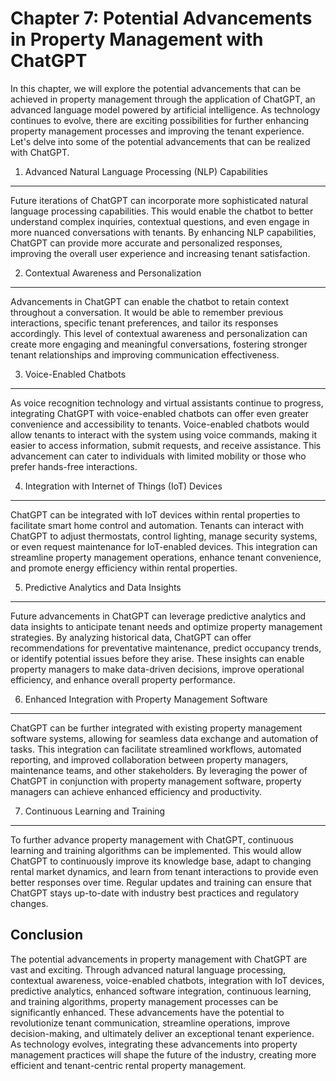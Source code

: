 Chapter 7: Potential Advancements in Property Management with ChatGPT
=====================================================================

In this chapter, we will explore the potential advancements that can be achieved in property management through the application of ChatGPT, an advanced language model powered by artificial intelligence. As technology continues to evolve, there are exciting possibilities for further enhancing property management processes and improving the tenant experience. Let's delve into some of the potential advancements that can be realized with ChatGPT.

1. Advanced Natural Language Processing (NLP) Capabilities
----------------------------------------------------------

Future iterations of ChatGPT can incorporate more sophisticated natural language processing capabilities. This would enable the chatbot to better understand complex inquiries, contextual questions, and even engage in more nuanced conversations with tenants. By enhancing NLP capabilities, ChatGPT can provide more accurate and personalized responses, improving the overall user experience and increasing tenant satisfaction.

2. Contextual Awareness and Personalization
-------------------------------------------

Advancements in ChatGPT can enable the chatbot to retain context throughout a conversation. It would be able to remember previous interactions, specific tenant preferences, and tailor its responses accordingly. This level of contextual awareness and personalization can create more engaging and meaningful conversations, fostering stronger tenant relationships and improving communication effectiveness.

3. Voice-Enabled Chatbots
-------------------------

As voice recognition technology and virtual assistants continue to progress, integrating ChatGPT with voice-enabled chatbots can offer even greater convenience and accessibility to tenants. Voice-enabled chatbots would allow tenants to interact with the system using voice commands, making it easier to access information, submit requests, and receive assistance. This advancement can cater to individuals with limited mobility or those who prefer hands-free interactions.

4. Integration with Internet of Things (IoT) Devices
----------------------------------------------------

ChatGPT can be integrated with IoT devices within rental properties to facilitate smart home control and automation. Tenants can interact with ChatGPT to adjust thermostats, control lighting, manage security systems, or even request maintenance for IoT-enabled devices. This integration can streamline property management operations, enhance tenant convenience, and promote energy efficiency within rental properties.

5. Predictive Analytics and Data Insights
-----------------------------------------

Future advancements in ChatGPT can leverage predictive analytics and data insights to anticipate tenant needs and optimize property management strategies. By analyzing historical data, ChatGPT can offer recommendations for preventative maintenance, predict occupancy trends, or identify potential issues before they arise. These insights can enable property managers to make data-driven decisions, improve operational efficiency, and enhance overall property performance.

6. Enhanced Integration with Property Management Software
---------------------------------------------------------

ChatGPT can be further integrated with existing property management software systems, allowing for seamless data exchange and automation of tasks. This integration can facilitate streamlined workflows, automated reporting, and improved collaboration between property managers, maintenance teams, and other stakeholders. By leveraging the power of ChatGPT in conjunction with property management software, property managers can achieve enhanced efficiency and productivity.

7. Continuous Learning and Training
-----------------------------------

To further advance property management with ChatGPT, continuous learning and training algorithms can be implemented. This would allow ChatGPT to continuously improve its knowledge base, adapt to changing rental market dynamics, and learn from tenant interactions to provide even better responses over time. Regular updates and training can ensure that ChatGPT stays up-to-date with industry best practices and regulatory changes.

Conclusion
----------

The potential advancements in property management with ChatGPT are vast and exciting. Through advanced natural language processing, contextual awareness, voice-enabled chatbots, integration with IoT devices, predictive analytics, enhanced software integration, continuous learning, and training algorithms, property management processes can be significantly enhanced. These advancements have the potential to revolutionize tenant communication, streamline operations, improve decision-making, and ultimately deliver an exceptional tenant experience. As technology evolves, integrating these advancements into property management practices will shape the future of the industry, creating more efficient and tenant-centric rental property management.
